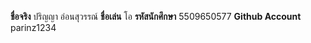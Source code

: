 **ชื่อจริง** ปริญญา อ่อนสุวรรณ์
**ชื่อเล่น** โอ
**รหัสนักศึกษา** 5509650577
**Github Account** parinz1234
